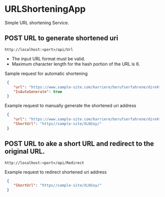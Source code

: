 # URLShorteningApp

Simple URL shortening Service.


## POST URL to generate shortened uri

`http://localhost:<port>/api/Url`

- The input URL format must be valid.
- Maximum character length for the hash portion of the URL is 6.

Sample request for automatic shortening

```json 
 {
    "url": "https://www.sample-site.com/karriere/berufserfahrene/direkteinstieg/",
    "IsAutoGenerate": true
 }
```


Example request to manually generate the shortened uri address

```json 
 {
    "url": "https://www.sample-site.com/karriere/berufserfahrene/direkteinstieg/",
    "ShortUrl": "https//sample-site/XLNSoy/"
 }
```

## POST URL to ake a short URL and redirect to the original URL.

`http://localhost:<port>/api/Redirect`

Example request to redirect shortened uri address


```json 
 {
    "ShortUrl": "https//sample-site/XLNSoy/"
 }
```
